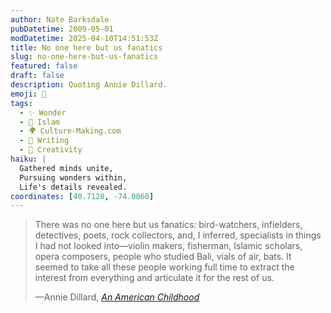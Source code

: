 ```yaml
---
author: Nate Barksdale
pubDatetime: 2009-05-01
modDatetime: 2025-04-10T14:51:53Z
title: No one here but us fanatics
slug: no-one-here-but-us-fanatics
featured: false
draft: false
description: Quoting Annie Dillard.
emoji: 🦅
tags:
  - ✨ Wonder
  - 🌙 Islam
  - 🌍 Culture-Making.com
  - 📝 Writing
  - 🎨 Creativity
haiku: |
  Gathered minds unite,  
  Pursuing wonders within,  
  Life's details revealed.
coordinates: [40.7128, -74.0060]
---
```


> There was no one here but us fanatics: bird-watchers, infielders, detectives, poets, rock collectors, and, I inferred, specialists in things I had not looked into—violin makers, fisherman, Islamic scholars, opera composers, people who studied Bali, vials of air, bats. It seemed to take all these people working full time to extract the interest from everything and articulate it for the rest of us.
>
> —Annie Dillard, [_An American Childhood_](https://www.google.com/search?q=%22_An%20American%20Childhood_%22%20amazon.com)
